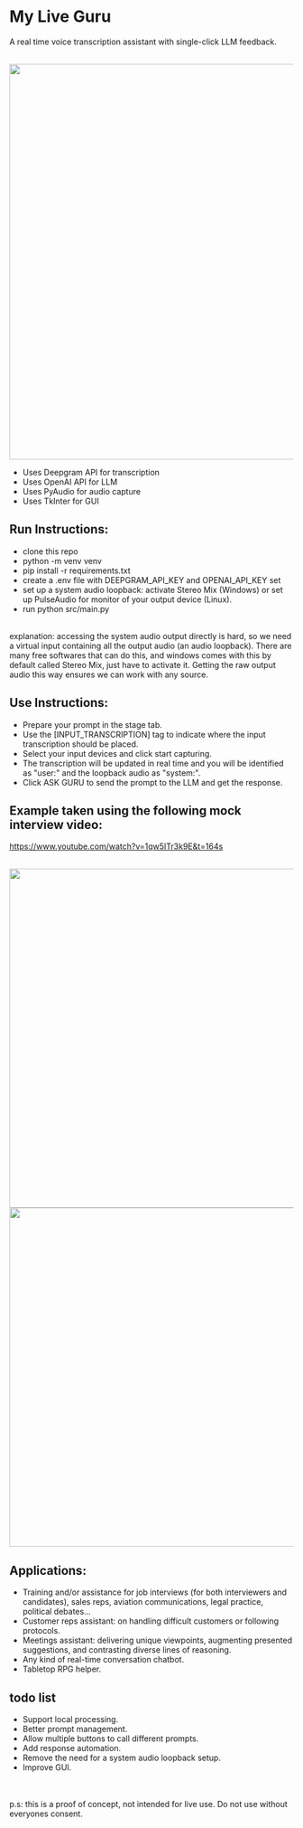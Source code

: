 # My Live Guru

A real time voice transcription assistant with single-click LLM feedback.

<br><img src="https://github.com/badagui/my-live-guru/assets/18372659/d945c33a-dc38-47d5-abec-0d9bc8a6d488" width="700">

* Uses Deepgram API for transcription
* Uses OpenAI API for LLM
* Uses PyAudio for audio capture
* Uses TkInter for GUI

## Run Instructions:
* clone this repo
* python -m venv venv
* pip install -r requirements.txt
* create a .env file with DEEPGRAM_API_KEY and OPENAI_API_KEY set
* set up a system audio loopback: activate Stereo Mix (Windows) or set up PulseAudio for monitor of your output device (Linux).
* run python src/main.py
  
<br>explanation: accessing the system audio output directly is hard, so we need a virtual input containing all the output audio (an audio loopback). There are many free softwares that can do this, and windows comes with this by default called Stereo Mix, just have to activate it. Getting the raw output audio this way ensures we can work with any source.

## Use Instructions:
* Prepare your prompt in the stage tab.
* Use the [INPUT_TRANSCRIPTION] tag to indicate where the input transcription should be placed.
* Select your input devices and click start capturing.
* The transcription will be updated in real time and you will be identified as "user:" and the loopback audio as "system:".
* Click ASK GURU to send the prompt to the LLM and get the response.

## Example taken using the following mock interview video:
https://www.youtube.com/watch?v=1qw5ITr3k9E&t=164s

<br><img src="https://github.com/badagui/my-live-guru/assets/18372659/19403ec8-a6ef-40c1-a5df-c506da7f30f7" width="600">
<br><img src="https://github.com/badagui/my-live-guru/assets/18372659/c06b4748-ba0e-4c5e-bec6-39adb4174bac" width="600">

## Applications:
* Training and/or assistance for job interviews (for both interviewers and candidates), sales reps, aviation communications, legal practice, political debates...
* Customer reps assistant: on handling difficult customers or following protocols.
* Meetings assistant: delivering unique viewpoints, augmenting presented suggestions, and contrasting diverse lines of reasoning.
* Any kind of real-time conversation chatbot.
* Tabletop RPG helper.

## todo list
* Support local processing.
* Better prompt management.
* Allow multiple buttons to call different prompts.
* Add response automation.
* Remove the need for a system audio loopback setup.
* Improve GUI.

<br><br>
p.s: this is a proof of concept, not intended for live use. Do not use without everyones consent.